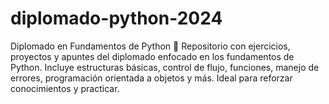 # diplomado-python-2024
Diplomado en Fundamentos de Python 🐍 Repositorio con ejercicios, proyectos y apuntes del diplomado enfocado en los fundamentos de Python. Incluye estructuras básicas, control de flujo, funciones, manejo de errores, programación orientada a objetos y más. Ideal para reforzar conocimientos y practicar.
